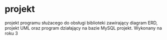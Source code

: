 projekt
=======
projekt programu służacego do obsługi biblioteki zawirający diagram ERD, projekt UML oraz program działający na bazie MySQL
projekt. Wykonany na roku 3 
